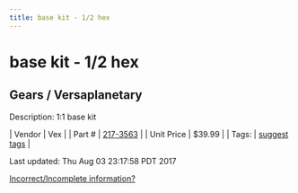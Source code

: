 ```yaml
---
title: base kit - 1/2 hex
---
```


# base kit - 1/2 hex
## Gears / Versaplanetary
Description: 	1:1 base kit 

| Vendor | Vex | 
| Part # | [217-3563](http://www.vexrobotics.com/versaplanetary.html) | 
| Unit Price | $39.99 | 
| Tags: | [suggest tags](https://docs.google.com/forms/d/e/1FAIpQLSeWyY8v3RgOty-MyWmh9U0iivNYN_molChYyS-0U-o-kOAv_g/viewform) | 

Last updated: Thu Aug 03 23:17:58 PDT 2017

 [Incorrect/Incomplete information?](https://docs.google.com/forms/d/e/1FAIpQLSeWyY8v3RgOty-MyWmh9U0iivNYN_molChYyS-0U-o-kOAv_g/viewform)